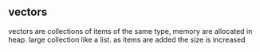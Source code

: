 ## vectors

vectors are collections of items of the same type, memory are allocated in heap. large collection like a list. as items are
added the size is increased
